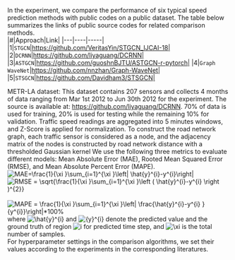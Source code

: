 In the experiment, we compare the performance of six typical speed prediction methods with public codes on a public dataset. The table below summarizes the links of public source codes for related comparison methods.<br>
|#|Approach|Link|
|---|----|-----|
|1|`STGCN`|https://github.com/VeritasYin/STGCN_IJCAI-18|
|2|`DCRNN`|https://github.com/liyaguang/DCRNN|
|3|`ASTGCN`|https://github.com/guoshnBJTU/ASTGCN-r-pytorch|
|4|`Graph WaveNet`|https://github.com/nnzhan/Graph-WaveNet|
|5|`STSGCN`|https://github.com/Davidham3/STSGCN| <br>

METR-LA dataset: This dataset contains 207 sensors and collects 4 months of data ranging from Mar 1st 2012 to Jun 30th 2012 for the experiment. The source is available at: https://github.com/liyaguang/DCRNN. 70% of data is used for training, 20% is used for testing while the remaining 10% for validation. Traffic speed readings are aggregated into 5 minutes windows, and Z-Score is applied for normalization. To construct the road network graph, each traffic sensor is considered as a node, and the adjacency matrix of the nodes is constructed by road network distance with a thresholded Gaussian kernel
We use the following three metrics to evaluate different models: Mean Absolute Error (MAE), Rooted Mean Squared Error (RMSE), and Mean Absolute Percent Error (MAPE).<br>
<img src="https://latex.codecogs.com/png.image?\dpi{110}&space;MAE=\frac{1}{\xi&space;}\sum_{i=1}^{\xi&space;}\left|&space;\hat{y}^{i}-y^{i}\right|" title="MAE=\frac{1}{\xi }\sum_{i=1}^{\xi }\left| \hat{y}^{i}-y^{i}\right|" />
&#8194;&#8194;&#8194;&#8194;&#8194;&#8194;&#8194;&#8194;&#8194;
<img src="https://latex.codecogs.com/png.image?\dpi{110}&space;RMSE&space;=&space;\sqrt{\frac{1}{\xi&space;}\sum_{i=1}^{\xi&space;}\left&space;(&space;\hat{y}^{i}-y^{i}&space;\right&space;)^{2}}" title="RMSE = \sqrt{\frac{1}{\xi }\sum_{i=1}^{\xi }\left ( \hat{y}^{i}-y^{i} \right )^{2}}" />
&#8194;&#8194;&#8194;&#8194;&#8194;&#8194;&#8194;&#8194;&#8194;
<img src="https://latex.codecogs.com/png.image?\dpi{110}&space;MAPE&space;=&space;\frac{1}{\xi&space;}\sum_{i=1}^{\xi&space;}\left|&space;\frac{\hat{y}^{i}-y^{i}&space;}{y^{i}}\right|*100%" title="MAPE = \frac{1}{\xi }\sum_{i=1}^{\xi }\left| \frac{\hat{y}^{i}-y^{i} }{y^{i}}\right|*100%" /><br>
where <img src="https://latex.codecogs.com/png.image?\dpi{110}&space;\hat{y}^{i}" title="\hat{y}^{i}" /> and <img src="https://latex.codecogs.com/png.image?\dpi{110}&space;{y}^{i}" title="{y}^{i}" /> denote the predicted value and the ground truth of region <img src="https://latex.codecogs.com/png.image?\dpi{110}&space;i" title="i" /> for predicted time step, and <img src="https://latex.codecogs.com/png.image?\dpi{110}&space;\xi&space;" title="\xi " /> is the total number of samples.<br>
For hyperparameter settings in the comparison algorithms, we set their values according to the experiments in the corresponding literatures.
